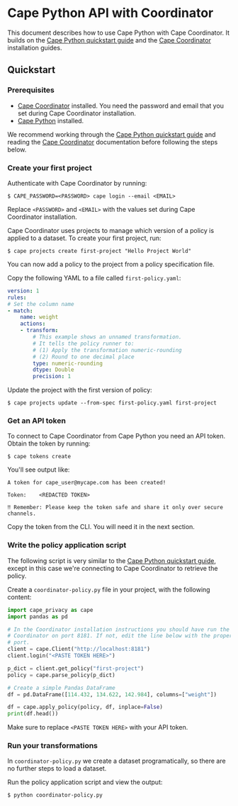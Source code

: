 # Cape Python API with Coordinator

This document describes how to use Cape Python with Cape Coordinator. It builds on the [Cape Python quickstart guide](/libraries/cape-python/quickstart/) and the [Cape Coordinator](/cape-core/coordinator/) installation guides. 

## Quickstart

### Prerequisites

* [Cape Coordinator](/cape-core/coordinator/) installed. You need the password and email that you set during Cape Coordinator installation.
* [Cape Python](/libraries/cape-python/quickstart/#installation) installed.

We recommend working through the [Cape Python quickstart guide](/libraries/cape-python/quickstart/) and reading the [Cape Coordinator](/cape-core/coordinator/) documentation before following the steps below.

### Create your first project

Authenticate with Cape Coordinator by running:

```shell
$ CAPE_PASSWORD=<PASSWORD> cape login --email <EMAIL>
```

Replace `<PASSWORD>` and `<EMAIL>` with the values set during Cape Coordinator installation.

Cape Coordinator uses projects to manage which version of a policy is applied to a dataset. To create your first project, run:

```shell
$ cape projects create first-project "Hello Project World"
```

You can now add a policy to the project from a policy specification file.

Copy the following YAML to a file called `first-policy.yaml`:

```yaml
version: 1
rules:
# Set the column name
- match:
    name: weight
    actions:
    - transform:
        # This example shows an unnamed transformation.
        # It tells the policy runner to:
        # (1) Apply the transformation numeric-rounding
        # (2) Round to one decimal place
        type: numeric-rounding
        dtype: Double
        precision: 1
```

Update the project with the first version of policy:

```shell
$ cape projects update --from-spec first-policy.yaml first-project
```

### Get an API token

To connect to Cape Coordinator from Cape Python you need an API token. Obtain the token by running:

```shell
$ cape tokens create
```

You'll see output like:

```shell
A token for cape_user@mycape.com has been created!

Token:    <REDACTED TOKEN>

‼ Remember: Please keep the token safe and share it only over secure channels.
```

Copy the token from the CLI. You will need it in the next section.

### Write the policy application script

The following script is very similar to the [Cape Python quickstart guide](/libraries/cape-python/quickstart/), except in this
case we're connecting to Cape Coordinator to retrieve the policy.

Create a `coordinator-policy.py` file in your project, with the following content:

```python
import cape_privacy as cape
import pandas as pd

# In the Coordinator installation instructions you should have run the
# Coordinator on port 8181. If not, edit the line below with the proper
# port.
client = cape.Client("http://localhost:8181")
client.login("<PASTE TOKEN HERE>")

p_dict = client.get_policy("first-project")
policy = cape.parse_policy(p_dict)

# Create a simple Pandas DataFrame
df = pd.DataFrame([114.432, 134.622, 142.984], columns=["weight"])

df = cape.apply_policy(policy, df, inplace=False)
print(df.head())
```

Make sure to replace `<PASTE TOKEN HERE>` with your API token.

### Run your transformations

In `coordinator-policy.py` we create a dataset programatically, so there are no further steps to load a dataset. 

Run the policy application script and view the output:

```bash
$ python coordinator-policy.py
```

